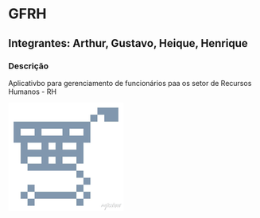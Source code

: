 <h1> GFRH </h1>

<h2> Integrantes: Arthur, Gustavo, Heique, Henrique </h2>

<h3> Descrição </h3>

<p> Aplicativbo para gerenciamento de funcionários paa os setor de Recursos Humanos - RH </p>

<img src="./download.png">
